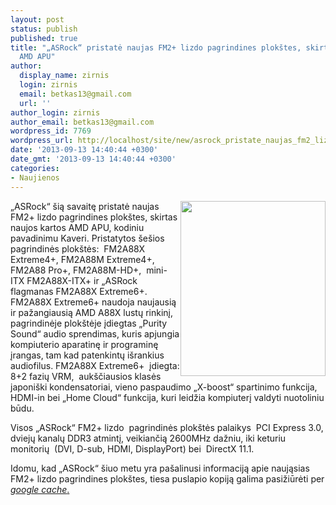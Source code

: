```yaml
---
layout: post
status: publish
published: true
title: "„ASRock“ pristatė naujas FM2+ lizdo pagrindines plokštes, skirtas naujos kartos
  AMD APU"
author:
  display_name: zirnis
  login: zirnis
  email: betkas13@gmail.com
  url: ''
author_login: zirnis
author_email: betkas13@gmail.com
wordpress_id: 7769
wordpress_url: http://localhost/site/new/asrock_pristate_naujas_fm2_lizdo_pagrindines_plokstes_skitas_naujos_kartos_amd_apu_/
date: '2013-09-13 14:40:44 +0300'
date_gmt: '2013-09-13 14:40:44 +0300'
categories:
- Naujienos
---
```

<p style="text-align: justify;">
	<img alt="" src="http://technews.lt/userfiles/ASRock-FM2A88X-Extreme6+(1).jpg" style="width: 232px; height: 280px; float: right;" /></p>
<p>
	&bdquo;ASRock&ldquo; &scaron;ią savaitę pristatė naujas FM2+ lizdo pagrindines plok&scaron;tes, skirtas naujos kartos AMD APU, kodiniu pavadinimu Kaveri. Pristatytos &scaron;e&scaron;ios pagrindinės plok&scaron;tės:&nbsp; FM2A88X Extreme4+, FM2A88M Extreme4+, FM2A88 Pro+, FM2A88M-HD+,&nbsp; mini-ITX FM2A88X-ITX+ ir &bdquo;ASRock flagmanas FM2A88X Extreme6+. FM2A88X Extreme6+ naudoja naujausią ir pažangiausią AMD A88X lustų rinkinį, pagrindinėje plok&scaron;tėje įdiegtas &bdquo;Purity Sound&ldquo; audio sprendimas, kuris apjungia kompiuterio aparatinę ir programinę įrangas, tam kad patenkintų i&scaron;rankius audiofilus. FM2A88X Extreme6+&nbsp; įdiegta: 8+2 fazių VRM, &nbsp;auk&scaron;čiausios klasės japoni&scaron;ki kondensatoriai, vieno paspaudimo &bdquo;X-boost&ldquo; spartinimo funkcija, HDMI-in bei &bdquo;Home Cloud&ldquo; funkcija, kuri leidžia kompiuterį valdyti nuotoliniu būdu.&nbsp;</p>
<p>
	Visos &bdquo;ASRock&ldquo; FM2+ lizdo&nbsp; pagrindinės plok&scaron;tės palaikys&nbsp; PCI Express 3.0, dviejų kanalų DDR3 atmintį, veikiančią 2600MHz dažniu, iki keturiu monitorių&nbsp; (DVI, D-sub, HDMI, DisplayPort) bei&nbsp; DirectX 11.1.</p>
<p>
	Idomu, kad &bdquo;ASRock&ldquo; &scaron;iuo metu yra pa&scaron;alinusi informaciją apie naująsias FM2+ lizdo pagrindines plok&scaron;tes, tiesa puslapio kopiją galima pasižiūrėti per <a href="http://webcache.googleusercontent.com/search?q=cache:cATSYN2ntvcJ:www.asrock.com/mb/AMD/FM2A88X%2520Extreme6%2B/+&amp;cd=1&amp;hl=en&amp;ct=clnk&amp;gl=sg&amp;client=opera"><em>google cache</em>.</a></p>
